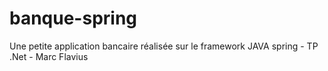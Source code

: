 # banque-spring
Une petite application bancaire réalisée sur le framework JAVA spring - TP .Net - Marc Flavius
